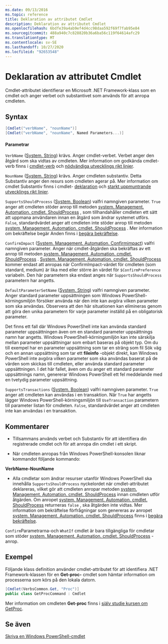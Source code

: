 ```yaml
---
ms.date: 09/13/2016
ms.topic: reference
title: Deklaration av attributet Cmdlet
description: Deklaration av attributet Cmdlet
ms.openlocfilehash: 6bdfe39a4ab9ef4d4cc98daa592f69f7fab95e84
ms.sourcegitcommit: 488a940c7c828820b36a6ba56c119f64614afc29
ms.translationtype: MT
ms.contentlocale: sv-SE
ms.lasthandoff: 10/27/2020
ms.locfileid: "92653548"
---
```

# <a name="cmdlet-attribute-declaration"></a>Deklaration av attributet Cmdlet

Cmdlet-attributet identifierar en Microsoft .NET Framework-klass som en cmdlet och anger verbet och substantivet som används för att anropa cmdleten.

## <a name="syntax"></a>Syntax

```csharp
[Cmdlet("verbName", "nounName")]
[Cmdlet("verbName", "nounName", Named Parameters...)]
```

#### <a name="parameters"></a>Parametrar

`VerbName` ([System. String](/dotnet/api/System.String)) krävs. Anger cmdlet-verbet. Verbet anger den åtgärd som ska vidtas av cmdleten. Mer information om godkända cmdlet-verb finns i [cmdlet-verb](./approved-verbs-for-windows-powershell-commands.md) och [nödvändiga utvecklings rikt linjer](./required-development-guidelines.md).

`NounName` ([System. String](/dotnet/api/System.String)) krävs. Anger cmdleten substantiv. Detta Substantiv anger den resurs som cmdleten agerar på. Mer information om cmdlet Substantiv finns i cmdlet- [deklaration](./cmdlet-class-declaration.md) och [starkt uppmuntrande utvecklings rikt linjer](./strongly-encouraged-development-guidelines.md).

`SupportsShouldProcess` ([System. Boolean](/dotnet/api/System.Boolean)) valfri namngiven parameter. `True` anger att cmdleten stöder anrop till metoden [system. Management. Automation. cmdlet. ShouldProcess](/dotnet/api/System.Management.Automation.Cmdlet.ShouldProcess) , som tillhandahåller cmdleten ett sätt att uppmana användaren innan en åtgärd som ändrar systemet utförs. `False`, standardvärdet anger att cmdleten inte stöder anrop till metoden [system. Management. Automation. cmdlet. ShouldProcess](/dotnet/api/System.Management.Automation.Cmdlet.ShouldProcess) . Mer information om bekräftelse begär Anden finns i [begära bekräftelse](./requesting-confirmation-from-cmdlets.md).

`ConfirmImpact` ([System. Management. Automation. Confirmimpact](/dotnet/api/System.Management.Automation.ConfirmImpact)) valfri namngiven parameter. Anger när cmdlet-åtgärden ska bekräftas av ett anrop till metoden [system. Management. Automation. cmdlet. ShouldProcess](/dotnet/api/System.Management.Automation.Cmdlet.ShouldProcess) . [System. Management. Automation. cmdlet. ShouldProcess](/dotnet/api/System.Management.Automation.Cmdlet.ShouldProcess) kommer endast att anropas när ConfirmImpact-värdet för cmdleten (som standard, medium) är lika med eller större än värdet för `$ConfirmPreference` variabeln. Den här parametern ska endast anges när `SupportsShouldProcess` parametern har angetts.

`DefaultParameterSetName` ([System. String](/dotnet/api/System.String)) valfri namngiven parameter. Anger standard parameter uppsättningen som Windows PowerShell-körningsmiljön försöker använda när den inte kan avgöra vilken parameter som ska användas. Observera att den här situationen kan elimineras genom att göra den unika parametern för varje parameter inställd på en obligatorisk parameter.

Det finns ett fall där Windows PowerShell inte kan använda standard parameter uppsättningen även om en standard parameter uppsättnings namn har angetts. Windows PowerShell-körningsmiljön kan inte särskilja mellan parameter uppsättningar som enbart baseras på objekt typ. Om du till exempel har en parameter uppsättning som tar en sträng som fil Sök väg och en annan uppsättning som tar ett **fileinfo** -objekt direkt, kan Windows PowerShell inte avgöra vilken parameter som ska användas baserat på de värden som skickas till cmdleten, eller använda standard parameter uppsättningen. I det här fallet, även om du anger ett standard parameter uppsättnings namn, genererar Windows PowerShell ett fel meddelande med en tvetydig parameter uppsättning.

`SupportsTransactions` ([System. Boolean](/dotnet/api/System.Boolean)) valfri namngiven parameter. `True` anger att cmdleten kan användas i en transaktion. När `True` har angetts lägger Windows PowerShell-körningsmiljön till `UseTransaction` parametern till parameter listan för cmdleten. `False`, standardvärdet anger att cmdleten inte kan användas i en transaktion.

## <a name="remarks"></a>Kommentarer

- Tillsammans används verbet och Substantiv för att identifiera din registrerade cmdlet och för att anropa din cmdlet i ett skript.

- När cmdleten anropas från Windows PowerShell-konsolen liknar kommandot följande kommando:

**VerbName-NounName**

- Alla cmdletar som ändrar resurser utanför Windows PowerShell ska innehålla `SupportsShouldProcess` nyckelordet när cmdlet-attributet deklareras, vilket gör att cmdleten anropar metoden [system. Management. Automation. cmdlet. ShouldProcess](/dotnet/api/System.Management.Automation.Cmdlet.ShouldProcess) innan cmdleten utför åtgärden. Om anropet [system. Management. Automation. cmdlet. ShouldProcess](/dotnet/api/System.Management.Automation.Cmdlet.ShouldProcess) returneras `false` , ska åtgärden inte vidtas. Mer information om bekräftelse förfrågningar som genereras av anropet [system. Management. Automation. cmdlet. ShouldProcess](/dotnet/api/System.Management.Automation.Cmdlet.ShouldProcess) finns i [begära bekräftelse](./requesting-confirmation-from-cmdlets.md).

`Confirm`Parametrarna-och `WhatIf` cmdlet är bara tillgängliga för cmdletar som stöder [system. Management. Automation. cmdlet. ShouldProcess](/dotnet/api/System.Management.Automation.Cmdlet.ShouldProcess) -anrop.

## <a name="example"></a>Exempel

Följande klass definition använder cmdlet-attributet för att identifiera .NET Framework-klassen för en **Get-proc-** cmdlet som hämtar information om processerna som körs på den lokala datorn.

```csharp
[Cmdlet(VerbsCommon.Get, "Proc")]
public class GetProcCommand : Cmdlet
```

Mer information om cmdleten **Get-proc** finns i [själv studie kursen om GetProc](./getproc-tutorial.md).

## <a name="see-also"></a>Se även

[Skriva en Windows PowerShell-cmdlet](./writing-a-windows-powershell-cmdlet.md)
